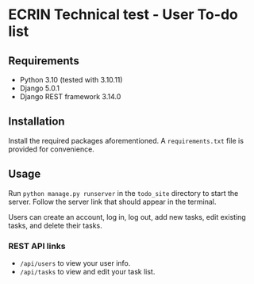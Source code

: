 # ECRIN Technical test - User To-do list
## Requirements
- Python 3.10 (tested with 3.10.11)
- Django 5.0.1
- Django REST framework 3.14.0
## Installation
Install the required packages aforementioned. A `requirements.txt` file is provided for convenience.

## Usage

Run `python manage.py runserver` in the `todo_site` directory to start the server. Follow the server link that should appear in the terminal.

Users can create an account, log in, log out, add new tasks, edit existing tasks, and delete their tasks.

### REST API links
- `/api/users` to view your user info.
- `/api/tasks` to view and edit your task list.

